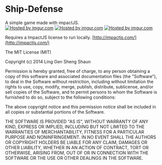 Ship-Defense
==============

A simple game made with impactJS.<br>
<a href="http://imgur.com/7cMWmOT"><img src="http://i.imgur.com/7cMWmOT.png" title="Hosted by imgur.com" /></a>
<a href="http://imgur.com/gwYgwJ0"><img src="http://i.imgur.com/gwYgwJ0.png" title="Hosted by imgur.com" /></a>
<a href="http://imgur.com/azjukV9"><img src="http://i.imgur.com/azjukV9.png" title="Hosted by imgur.com" /></a>

Requires a ImpactJS license to run locally.
[http://impactjs.com/](http://impactjs.com/)

The MIT License (MIT)

Copyright (c) 2014 Ling Gen Sheng Shaun

Permission is hereby granted, free of charge, to any person obtaining a copy of
this software and associated documentation files (the "Software"), to deal in
the Software without restriction, including without limitation the rights to
use, copy, modify, merge, publish, distribute, sublicense, and/or sell copies of
the Software, and to permit persons to whom the Software is furnished to do so,
subject to the following conditions:

The above copyright notice and this permission notice shall be included in all
copies or substantial portions of the Software.

THE SOFTWARE IS PROVIDED "AS IS", WITHOUT WARRANTY OF ANY KIND, EXPRESS OR
IMPLIED, INCLUDING BUT NOT LIMITED TO THE WARRANTIES OF MERCHANTABILITY, FITNESS
FOR A PARTICULAR PURPOSE AND NONINFRINGEMENT. IN NO EVENT SHALL THE AUTHORS OR
COPYRIGHT HOLDERS BE LIABLE FOR ANY CLAIM, DAMAGES OR OTHER LIABILITY, WHETHER
IN AN ACTION OF CONTRACT, TORT OR OTHERWISE, ARISING FROM, OUT OF OR IN
CONNECTION WITH THE SOFTWARE OR THE USE OR OTHER DEALINGS IN THE SOFTWARE.